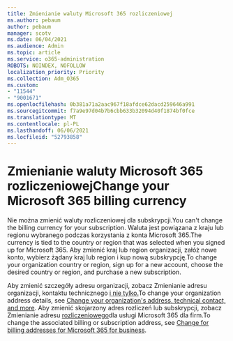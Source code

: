 ```yaml
---
title: Zmienianie waluty Microsoft 365 rozliczeniowej
ms.author: pebaum
author: pebaum
manager: scotv
ms.date: 06/04/2021
ms.audience: Admin
ms.topic: article
ms.service: o365-administration
ROBOTS: NOINDEX, NOFOLLOW
localization_priority: Priority
ms.collection: Adm_O365
ms.custom:
- "11544"
- "9001671"
ms.openlocfilehash: 0b381a71a2aac967f18afdce62dacd259646a991
ms.sourcegitcommit: f7a9e97d04b7b6cbb633b32094d40f1874bf0fce
ms.translationtype: MT
ms.contentlocale: pl-PL
ms.lasthandoff: 06/06/2021
ms.locfileid: "52793858"
---
```

# <a name="change-your-microsoft-365-billing-currency"></a><span data-ttu-id="a98a4-102">Zmienianie waluty Microsoft 365 rozliczeniowej</span><span class="sxs-lookup"><span data-stu-id="a98a4-102">Change your Microsoft 365 billing currency</span></span>

<span data-ttu-id="a98a4-103">Nie można zmienić waluty rozliczeniowej dla subskrypcji.</span><span class="sxs-lookup"><span data-stu-id="a98a4-103">You can't change the billing currency for your subscription.</span></span> <span data-ttu-id="a98a4-104">Waluta jest powiązana z kraju lub regionu wybranego podczas korzystania z konta Microsoft 365.</span><span class="sxs-lookup"><span data-stu-id="a98a4-104">The currency is tied to the country or region that was selected when you signed up for Microsoft 365.</span></span> <span data-ttu-id="a98a4-105">Aby zmienić kraj lub region organizacji, załóż nowe konto, wybierz żądany kraj lub region i kup nową subskrypcję.</span><span class="sxs-lookup"><span data-stu-id="a98a4-105">To change your organization country or region, sign up for a new account, choose the desired country or region, and purchase a new subscription.</span></span> 

<span data-ttu-id="a98a4-106">Aby zmienić szczegóły adresu organizacji, zobacz Zmienianie adresu organizacji, kontaktu technicznego [i nie tylko.](/microsoft-365/admin/manage/change-address-contact-and-more)</span><span class="sxs-lookup"><span data-stu-id="a98a4-106">To change your organization address details, see [Change your organization's address, technical contact, and more](/microsoft-365/admin/manage/change-address-contact-and-more).</span></span> <span data-ttu-id="a98a4-107">Aby zmienić skojarzony adres rozliczeń lub subskrypcji, zobacz Zmienianie adresu [rozliczeniowego](/microsoft-365/commerce/billing-and-payments/change-your-billing-addresses)dla usługi Microsoft 365 dla firm.</span><span class="sxs-lookup"><span data-stu-id="a98a4-107">To change the associated billing or subscription address, see [Change for billing addresses for Microsoft 365 for business](/microsoft-365/commerce/billing-and-payments/change-your-billing-addresses).</span></span> 